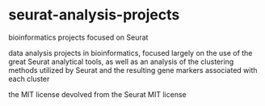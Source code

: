 # seurat-analysis-projects
bioinformatics projects focused on Seurat

data analysis projects in bioinformatics, focused largely on the use of the great Seurat analytical tools, as well as an analysis of the clustering methods utilized by Seurat and the resulting gene markers associated with each cluster

the MIT license devolved from the Seurat MIT license
